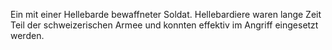 Ein mit einer Hellebarde bewaffneter Soldat. Hellebardiere waren lange Zeit Teil der schweizerischen Armee und konnten effektiv im Angriff eingesetzt werden.
